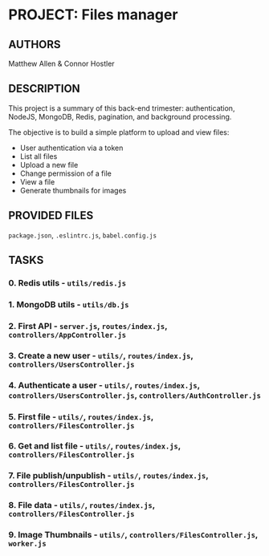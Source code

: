 # PROJECT: Files manager

## AUTHORS

Matthew Allen & Connor Hostler

## DESCRIPTION

This project is a summary of this back-end trimester: authentication, NodeJS, MongoDB, Redis, pagination, and background processing.

The objective is to build a simple platform to upload and view files:

* User authentication via a token
* List all files
* Upload a new file
* Change permission of a file
* View a file
* Generate thumbnails for images

## PROVIDED FILES

`package.json`, `.eslintrc.js`, `babel.config.js`

## TASKS

### 0. Redis utils - `utils/redis.js`

### 1. MongoDB utils - `utils/db.js`

### 2. First API - `server.js`, `routes/index.js`, `controllers/AppController.js`

### 3. Create a new user - `utils/`, `routes/index.js`, `controllers/UsersController.js`

### 4. Authenticate a user - `utils/`, `routes/index.js`, `controllers/UsersController.js`, `controllers/AuthController.js`

### 5. First file - `utils/`, `routes/index.js`, `controllers/FilesController.js`

### 6. Get and list file - `utils/`, `routes/index.js`, `controllers/FilesController.js`

### 7. File publish/unpublish - `utils/`, `routes/index.js`, `controllers/FilesController.js`

### 8. File data - `utils/`, `routes/index.js`, `controllers/FilesController.js`

### 9. Image Thumbnails - `utils/`, `controllers/FilesController.js`, `worker.js`
